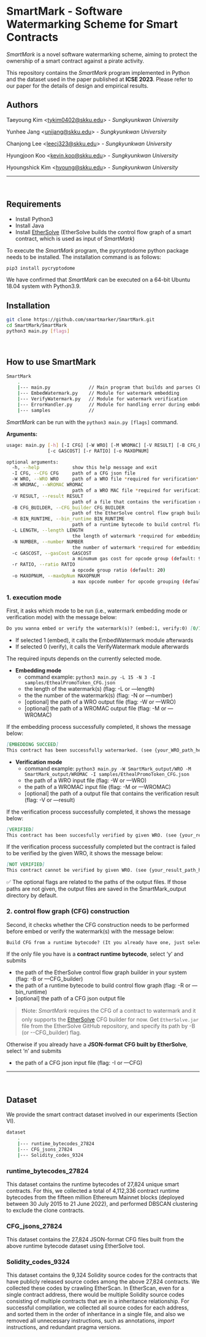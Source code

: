 # **SmartMark - Software Watermarking Scheme for Smart Contracts**

*SmartMark* is a novel software watermarking scheme, aiming to protect the ownership of a smart contract against a pirate activity.

This repository contains the *SmartMark* program implemented in Python and the dataset used in the paper published at **ICSE 2023**. Please refer to our paper for the details of design and empirical results.

## Authors

Taeyoung Kim <[tykim0402@skku.edu](mailto:tykim0402@skku.edu)> *- Sungkyunkwan University*

Yunhee Jang <[unijang@skku.edu](mailto:unijang@skku.edu)> *- Sungkyunkwan University*

Chanjong Lee <[leecj323@skku.edu](mailto:leecj323@skku.edu)> *- Sungkyunkwan University*

Hyungjoon Koo <[kevin.koo@skku.edu](mailto:kevin.koo@skku.edu)> *- Sungkyunkwan University*

Hyoungshick Kim <[hyoung@skku.edu](mailto:hyoung@skku.edu)> *- Sungkyunkwan University*

---
<br>

## Requirements
- Install Python3
- Install Java
- Install [EtherSolve](https://github.com/SeUniVr/EtherSolve_ICPC2021_ReplicationPackage.git) (EtherSolve builds the control flow graph of a smart contract, which is used as input of *SmartMark*)

To execute the *SmartMark* program, the pycryptodome python package needs to be installed. The installation command is as follows:

```bash
pip3 install pycryptodome
```

We have confirmed that *SmartMark* can be executed on a 64-bit Ubuntu 18.04 system with Python3.9.


## Installation

```bash
git clone https://github.com/smartmarker/SmartMark.git
cd SmartMark/SmartMark
python3 main.py [flags]
```

<br>

## How to use SmartMark

```bash
SmartMark
    .
    |--- main.py              // Main program that builds and parses CFG and calls two modules
    |--- EmbedWatermark.py    // Module for watermark embedding
    |--- VerifyWatermark.py   // Module for watermark verification
    |--- ErrorHandler.py      // Module for handling error during embdding or verification process
    |--- samples              // 
```

*SmartMark* can be run with the `python3 main.py [flags]` command.

**Arguments:**

```bash
usage: main.py [-h] [-I CFG] [-W WRO] [-M WROMAC] [-V RESULT] [-B CFG_BUILDER] [-R BIN_RUNTIME] [-L LENGTH] [-N NUMBER]
               [-c GASCOST] [-r RATIO] [-o MAXOPNUM]

optional arguments:
  -h, --help            show this help message and exit
  -I CFG, --CFG CFG     path of a CFG json file
  -W WRO, --WRO WRO     path of a WRO file *required for verification*
  -M WROMAC, --WROMAC WROMAC
                        path of a WRO MAC file *required for verification*
  -V RESULT, --result RESULT
                        path of a file that contains the verification result
  -B CFG_BUILDER, --CFG_builder CFG_BUILDER
                        path of the EtherSolve control flow graph builder
  -R BIN_RUNTIME, --bin_runtime BIN_RUNTIME
                        path of a runtime bytecode to build control flow graph
  -L LENGTH, --length LENGTH
                        the length of watermark *required for embedding*
  -N NUMBER, --number NUMBER
                        the number of watermark *required for embedding*
  -c GASCOST, --gasCost GASCOST
                        a minumum gas cost for opcode group (default: 9)
  -r RATIO, --ratio RATIO
                        a opcode group ratio (default: 20)
  -o MAXOPNUM, --maxOpNum MAXOPNUM
                        a max opcode number for opcode grouping (default: 5)
```

### 1. **execution mode**

First, it asks which mode to be run (i.e., watermark embedding mode or verification mode) with the message below:

```markdown
Do you wanna embed or verify the watermark(s)? (embed:1, verify:0) [0/1] : !your answer here!
```

- If selected 1 (embed), it calls the EmbedWatermark module afterwards
- If selected 0 (verify), it calls the VerifyWatermark module afterwards

The required inputs depends on the currently selected mode.

- **Embedding mode**
    - command example: ```python3 main.py -L 15 -N 3 -I samples/EthealPromoToken_CFG.json```
    - the length of the watermark(s) (flag: -L or —length)
    - the the number of the watermark(s) (flag: -N or —number)
    - [optional] the path of a WRO output file (flag: -W or —WRO)
    - [optional] the path of a WROMAC output file (flag: -M or —WROMAC)

If the embedding process  successfully completed, it shows the message below:
```markdown
[EMBEDDING SUCCEED]
This contract has been successfully watermarked. (see {your_WRO_path_here}) and {your_WROMAC_path_here})
```

- **Verification mode**
    - command example: ```python3 main.py -W SmartMark_output/WRO -M SmartMark_output/WROMAC -I samples/EthealPromoToken_CFG.json```
    - the path of a WRO input file (flag: -W or —WRO)
    - the path of a WROMAC input file (flag: -M or —WROMAC)
    - [optional] the path of a output file that contains the verification result (flag: -V or —result)

If the verification process successfully completed, it shows the message below:

```markdown
[VERIFIED]
This contract has been succesfully verified by given WRO. (see {your_result_path_here})
```

If the verification process successfully completed but the contract is failed to be verified by the given WRO, it shows the message below:
```markdown
[NOT VERIFIED]
This contract cannot be verified by given WRO. (see {your_result_path_here})
```

✅ The optional flags are related to the paths of the output files. If those paths are not given, the output files are saved in the SmartMark_output directory by default.

### 2. control flow graph (CFG) construction

Second, it checks whether the CFG construction needs to be performed before embed or verify the watermark(s) with the message below:

```markdown
Build CFG from a runtime bytecode? (It you already have one, just select 'n') [y/n] : !your answer here!
```

If the only file you have is a **contract runtime bytecode**, select ‘y’ and submits

- the path of the EtherSolve control flow graph builder in your system (flag: -B or —CFG_builder)
- the path of a runtime bytecode to build control flow graph (flag: -R or —bin_runtime)
- [optional] the path of a CFG json output file
> ❗Note: *SmartMark* requires the CFG of a contract to watermark and it only supports the [EtherSolve](https://github.com/SeUniVr/EtherSolve_ICPC2021_ReplicationPackage) CFG builder for now. Get `EtherSolve.jar` file from the EtherSolve GitHub repository, and specify its path by -B (or --CFG_builder) flag.

Otherwise if you already have a **JSON-format** **CFG built by EtherSolve**, select ‘n’ and submits

- the path of a CFG json input file (flag: -I or —CFG)

---
<br>


## Dataset

We provide the smart contract dataset involved in our experiments (Section VI).

```bash
dataset
    .
    |--- runtime_bytecodes_27824
    |--- CFG_jsons_27824    
    |--- Solidity_codes_9324
```

### **runtime_bytecodes_27824**

This dataset contains the runtime bytecodes of 27,824 unique smart contracts. 
For this, we collected a total of 4,112,336 contract runtime bytecodes from the fifteen million Ethereum Mainnet blocks (deployed between 30 July 2015 to 21 June 2022), and performed DBSCAN clustering to exclude the clone contracts.

### **CFG_jsons_27824**

This dataset contains the 27,824 JSON-format CFG files built from the above runtime bytecode dataset using EtherSolve tool.

### **Solidity_codes_9324**

This dataset contains the 9,324 Solidity source codes for the contracts that have publicly released source codes among the above 27,824 contracts. We collected these codes by crawling EtherScan.
In EtherScan, even for a single contract address, there would be multiple Solidity source codes consisting of multiple contracts that are in a inheritance relationship. For successful compilation, we collected all source codes for each address, and sorted them in the order of inheritance in a single file, and also we removed all unnecessary instructions, such as annotations, *import* instructions, and redundant pragma versions.
